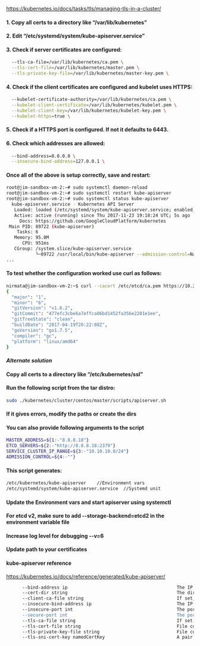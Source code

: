 https://kubernetes.io/docs/tasks/tls/managing-tls-in-a-cluster/

#### 1. Copy all certs to a directory like “/var/lib/kubernetes”
#### 2. Edit “/etc/systemd/system/kube-apiserver.service”
#### 3. Check if server certificates are configured:
```sh
  --tls-ca-file=/var/lib/kubernetes/ca.pem \
  --tls-cert-file=/var/lib/kubernetes/master.pem \
  --tls-private-key-file=/var/lib/kubernetes/master-key.pem \
```
#### 4. Check if the client certificates are configured and kubelet uses HTTPS:
```sh
  --kubelet-certificate-authority=/var/lib/kubernetes/ca.pem \
  --kubelet-client-certificate=/var/lib/kubernetes/kubelet.pem \
  --kubelet-client-key=/var/lib/kubernetes/kubelet-key.pem \
  --kubelet-https=true \
```
#### 5. Check if a HTTPS port is configured. If not it defaults to 6443.
#### 6. Check which addresses are allowed:
```sh
  --bind-address=0.0.0.0 \
  --insecure-bind-address=127.0.0.1 \
```
#### Once all of the above is setup correctly, save and restart:
```sh
root@jim-sandbox-vm-2:~# sudo systemctl daemon-reload
root@jim-sandbox-vm-2:~# sudo systemctl restart kube-apiserver
root@jim-sandbox-vm-2:~# sudo systemctl status kube-apiserver
  kube-apiserver.service - Kubernetes API Server
   Loaded: loaded (/etc/systemd/system/kube-apiserver.service; enabled; vendor preset: enabled)
   Active: active (running) since Thu 2017-11-23 19:18:24 UTC; 5s ago
     Docs: https://github.com/GoogleCloudPlatform/kubernetes
 Main PID: 89722 (kube-apiserver)
    Tasks: 6
   Memory: 95.0M
      CPU: 951ms
   CGroup: /system.slice/kube-apiserver.service
           └─89722 /usr/local/bin/kube-apiserver --admission-control=NamespaceLifecycle,LimitRanger,Serv
...
```
#### To test whether the configuration worked use curl as follows:
```sh
nirmata@jim-sandbox-vm-2:~$ curl --cacert /etc/etcd/ca.pem https://10.20.0.8:6443/version
{
  "major": "1",
  "minor": "6",
  "gitVersion": "v1.6.2",
  "gitCommit": "477efc3cbe6a7effca06bd1452fa356e2201e1ee",
  "gitTreeState": "clean",
  "buildDate": "2017-04-19T20:22:08Z",
  "goVersion": "go1.7.5",
  "compiler": "gc",
  "platform": "linux/amd64"
}
```
#### *Alternate solution*

#### Copy all certs to a directory like “/etc/kubernetes/ssl”

#### Run the following script from the tar distro:
```sh
sudo ./kubernetes/cluster/centos/master/scripts/apiserver.sh
```
#### If it gives errors, modify the paths or create the dirs
#### You can also provide following arguments to the script
```sh
MASTER_ADDRESS=${1:-"8.8.8.18"}
ETCD_SERVERS=${2:-"http://8.8.8.18:2379"}
SERVICE_CLUSTER_IP_RANGE=${3:-"10.10.10.0/24"}
ADMISSION_CONTROL=${4:-""}
```
#### This script generates:
```sh
/etc/kubernetes/kube-apiserver    //Environment vars
/etc/systemd/system/kube-apiserver.service  //Systemd unit
```
#### Update the Environment vars and start apiserver using systemctl
#### For etcd v2, make sure to add --storage-backend=etcd2 in the environment variable file
#### Increase log level for debugging --v=6
#### Update path to your certificates

#### kube-apiserver reference
https://kubernetes.io/docs/reference/generated/kube-apiserver/
```sh
      --bind-address ip                                         The IP address on which to listen for the --secure-port port. The associated interface(s) must be reachable by the rest of the cluster, and by CLI/web clients. If blank, all interfaces will be used (0.0.0.0). (default 0.0.0.0)
      --cert-dir string                                         The directory where the TLS certs are located. If --tls-cert-file and --tls-private-key-file are provided, this flag will be ignored. (default "/var/run/kubernetes")
      --client-ca-file string                                   If set, any request presenting a client certificate signed by one of the authorities in the client-ca-file is authenticated with an identity corresponding to the CommonName of the client certificate.
      --insecure-bind-address ip                                The IP address on which to serve the --insecure-port (set to 0.0.0.0 for all interfaces). (default 127.0.0.1)
      --insecure-port int                                       The port on which to serve unsecured, unauthenticated access. It is assumed that firewall rules are set up such that this port is not reachable from outside of the cluster and that port 443 on the cluster's public address is proxied to this port. This is performed by nginx in the default setup. (default 8080)
      --secure-port int                                         The port on which to serve HTTPS with authentication and authorization. If 0, don't serve HTTPS at all. (default 6443)
      --tls-ca-file string                                      If set, this certificate authority will used for secure access from Admission Controllers. This must be a valid PEM-encoded CA bundle. Alternatively, the certificate authority can be appended to the certificate provided by --tls-cert-file.
      --tls-cert-file string                                    File containing the default x509 Certificate for HTTPS. (CA cert, if any, concatenated after server cert). If HTTPS serving is enabled, and --tls-cert-file and --tls-private-key-file are not provided, a self-signed certificate and key are generated for the public address and saved to /var/run/kubernetes.
      --tls-private-key-file string                             File containing the default x509 private key matching --tls-cert-file.
      --tls-sni-cert-key namedCertKey                           A pair of x509 certificate and private key file paths, optionally suffixed with a list of domain patterns which are fully qualified domain names, possibly with prefixed wildcard segments. If no domain patterns are provided, the names of the certificate are extracted. Non-wildcard matches trump over wildcard matches, explicit domain patterns trump over extracted names. For multiple key/certificate pairs, use the --tls-sni-cert-key multiple times. Examples: "example.crt,example.key" or "foo.crt,foo.key:*.foo.com,foo.com". (default [])

